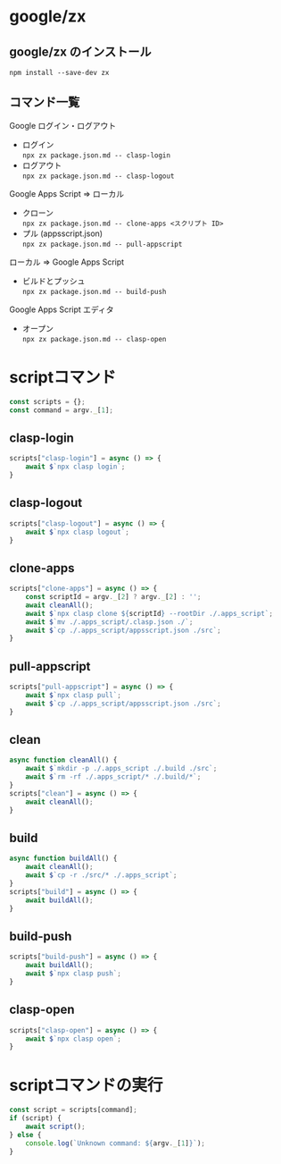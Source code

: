 # google/zx

## google/zx のインストール
`npm install --save-dev zx`

## コマンド一覧

Google ログイン・ログアウト

- ログイン  
`npx zx package.json.md -- clasp-login`
- ログアウト  
`npx zx package.json.md -- clasp-logout`

Google Apps Script ⇒ ローカル

- クローン  
`npx zx package.json.md -- clone-apps <スクリプト ID>`
- プル (appsscript.json)  
`npx zx package.json.md -- pull-appscript`

ローカル ⇒ Google Apps Script

- ビルドとプッシュ  
`npx zx package.json.md -- build-push`

Google Apps Script エディタ

- オープン  
`npx zx package.json.md -- clasp-open`



# scriptコマンド

```javascript
const scripts = {};
const command = argv._[1];
```

## clasp-login

```javascript
scripts["clasp-login"] = async () => {
    await $`npx clasp login`;
}
```

## clasp-logout

```javascript
scripts["clasp-logout"] = async () => {
    await $`npx clasp logout`;
}
```

## clone-apps

```javascript
scripts["clone-apps"] = async () => {
    const scriptId = argv._[2] ? argv._[2] : '';
    await cleanAll();
    await $`npx clasp clone ${scriptId} --rootDir ./.apps_script`;
    await $`mv ./.apps_script/.clasp.json ./`;
    await $`cp ./.apps_script/appsscript.json ./src`;
}
```

## pull-appscript

```javascript
scripts["pull-appscript"] = async () => {
    await $`npx clasp pull`;
    await $`cp ./.apps_script/appsscript.json ./src`;
}
```

## clean

```javascript
async function cleanAll() {
    await $`mkdir -p ./.apps_script ./.build ./src`;
    await $`rm -rf ./.apps_script/* ./.build/*`;
}
scripts["clean"] = async () => {
    await cleanAll();
}
```

## build

```javascript
async function buildAll() {
    await cleanAll();
    await $`cp -r ./src/* ./.apps_script`;
}
scripts["build"] = async () => {
    await buildAll();
}
```

## build-push

```javascript
scripts["build-push"] = async () => {
    await buildAll();
    await $`npx clasp push`;
}
```

## clasp-open

```javascript
scripts["clasp-open"] = async () => {
    await $`npx clasp open`;
}
```

# scriptコマンドの実行

```javascript
const script = scripts[command];
if (script) {
    await script();
} else {
    console.log(`Unknown command: ${argv._[1]}`);
}
```
